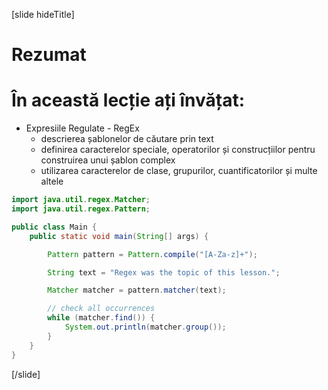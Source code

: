 
[slide hideTitle]
# Rezumat


# În această lecție ați învățat:

- Expresiile Regulate - RegEx
    - descrierea șablonelor de căutare prin text
    - definirea caracterelor speciale, operatorilor și construcțiilor pentru construirea unui șablon complex
    - utilizarea caracterelor de clase, grupurilor, cuantificatorilor și multe altele

```java live
import java.util.regex.Matcher;
import java.util.regex.Pattern;

public class Main {
    public static void main(String[] args) {

        Pattern pattern = Pattern.compile("[A-Za-z]+");

        String text = "Regex was the topic of this lesson.";

        Matcher matcher = pattern.matcher(text);

        // check all occurrences
        while (matcher.find()) {
            System.out.println(matcher.group());
        }
    }
}
```
[/slide]